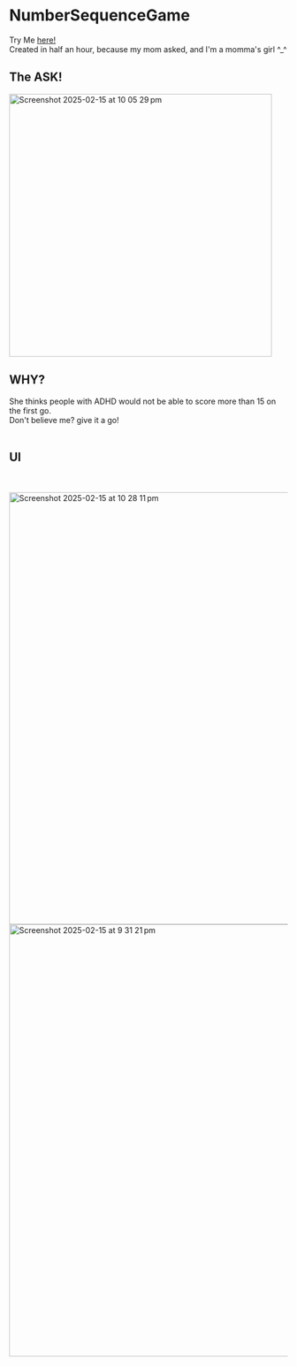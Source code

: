 # NumberSequenceGame
Try Me [here!](https://sunny-caramel-e67ab8.netlify.app/)<br>
Created in half an hour, because my mom asked, and I'm a momma's girl ^_^

## The ASK!
<img width="475" alt="Screenshot 2025-02-15 at 10 05 29 pm" src="https://github.com/user-attachments/assets/fc7e619e-fd5a-4369-be85-a44e0ec3ed97" />
<br>

## WHY? <br>
She thinks people with ADHD would not be able to score more than 15 on the first go. <br>
Don't believe me? give it a go!<br>
<br>
## UI<br>
<br>
<br>
<img width="781" alt="Screenshot 2025-02-15 at 10 28 11 pm" src="https://github.com/user-attachments/assets/5593e38a-8454-491a-a844-e0c1af43ce0b" />
<img width="781" alt="Screenshot 2025-02-15 at 9 31 21 pm" src="https://github.com/user-attachments/assets/fff68ad8-0601-4a9e-81b0-49e1f57dddf0" />
